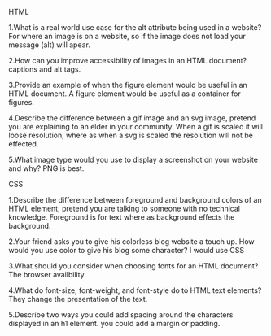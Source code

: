 HTML

1.What is a real world use case for the alt attribute being used in a website?
For where an image is on a website, so if the image does not load your message (alt) will apear.

2.How can you improve accessibility of images in an HTML document?
captions and alt tags.

3.Provide an example of when the figure element would be useful in an HTML document.
A figure element would be useful as a container for figures.

4.Describe the difference between a gif image and an svg image, pretend you are explaining to an elder in your community.
When a gif is scaled it will loose resolution, where as when a svg is scaled the resolution will not be effected.

5.What image type would you use to display a screenshot on your website and why?
PNG is best.

CSS

1.Describe the difference between foreground and background colors of an HTML element, pretend you are talking to someone with no technical knowledge.
Foreground is for text where as background effects the background.

2.Your friend asks you to give his colorless blog website a touch up. How would you use color to give his blog some character?
I would use CSS

3.What should you consider when choosing fonts for an HTML document?
The browser availbility.

4.What do font-size, font-weight, and font-style do to HTML text elements?
They change the presentation of the text.

5.Describe two ways you could add spacing around the characters displayed in an h1 element.
you could add a margin or padding.
